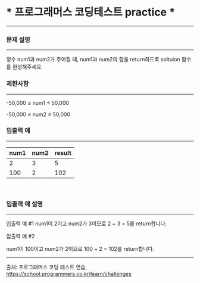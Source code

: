 # * 프로그래머스 코딩테스트 practice * #

- - - 
### 문제 설명
- - -
정수 num1과 num2가 주어질 때, num1과 num2의 합을 return하도록 soltuion 함수를 완성해주세요.

### 제한사항
- - -
-50,000 ≤ num1 ≤ 50,000

-50,000 ≤ num2 ≤ 50,000

### 입출력 예
- - -

| num1 | num2 | result |
|------|------|--------|
| 2    | 3    | 5      |
| 100  | 2    | 102    |

<br>

### 입출력 예 설명 
- - -
입출력 예 #1
num1이 2이고 num2가 3이므로 2 + 3 = 5를 return합니다.

입출력 예 #2

num1이 100이고 num2가 2이므로 100 + 2 = 102를 return합니다.

- - -

출처: 프로그래머스 코딩 테스트 연습, https://school.programmers.co.kr/learn/challenges